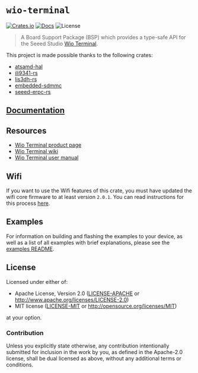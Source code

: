 # `wio-terminal`

[![Crates.io](https://img.shields.io/crates/v/wio-terminal.svg)](https://crates.io/crates/wio-terminal)
[![Docs](https://docs.rs/wio-terminal/badge.svg)](https://docs.rs/wio-terminal/)
![License](https://img.shields.io/badge/License-MIT%20OR%20Apache--2.0-blue)

> A Board Support Package (BSP) which provides a type-safe API for the Seeed Studio [Wio Terminal](https://www.seeedstudio.com/Wio-Terminal-p-4509.html).

This project is made possible thanks to the following crates:

* [atsamd-hal](https://github.com/atsamd-rs/atsamd)
* [ili9341-rs](https://github.com/yuri91/ili9341-rs)
* [lis3dh-rs](https://github.com/BenBergman/lis3dh-rs)
* [embedded-sdmmc](https://github.com/rust-embedded-community/embedded-sdmmc-rs)
* [seeed-erpc-rs](https://github.com/twitchyliquid64/seeed-erpc-rs)

## [Documentation]

[Documentation]: https://docs.rs/wio-terminal/

## Resources

* [Wio Terminal product page](https://www.seeedstudio.com/Wio-Terminal-p-4509.html)
* [Wio Terminal wiki](https://wiki.seeedstudio.com/Wio-Terminal-Getting-Started/)
* [Wio Terminal user manual](https://files.seeedstudio.com/wiki/Wio-Terminal/res/Wio-Terminal-User-Manual.pdf)

## Wifi

If you want to use the Wifi features of this crate, you must have updated the wifi core firmware to at least version `2.0.1`. You
can read instructions for this process [here](https://wiki.seeedstudio.com/Wio-Terminal-Network-Overview/).

## Examples

For information on building and flashing the examples to your device, as well as a list of all examples with brief explanations, please see the [examples README](examples/README.md).

## License

Licensed under either of:

* Apache License, Version 2.0 ([LICENSE-APACHE](LICENSE-APACHE) or
  http://www.apache.org/licenses/LICENSE-2.0)
* MIT license ([LICENSE-MIT](LICENSE-MIT) or http://opensource.org/licenses/MIT)

at your option.

### Contribution

Unless you explicitly state otherwise, any contribution intentionally submitted for inclusion in
the work by you, as defined in the Apache-2.0 license, shall be dual licensed as above, without
any additional terms or conditions.
